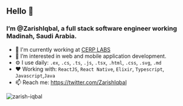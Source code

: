 ## Hello 👋 
### I’m @ZarishIqbal, a full stack software engineer working Madinah, Saudi Arabia.

- 🏢 I'm currently working at [CERP LABS](https://labs.cerp.org.pk/)
- 👀 I’m interested in web and mobile application development. 
- ⚙️ I use daily: `.ex`, `.cs`, `.ts`, `.js`, `.tsx`, `.html`, `.css`, `.svg`, `.md`
- ❤ Working with: `ReactJS`, `React Native`, `Elixir`, `Typescript`, `Javascript`,`Java`
- 📫 Reach me: https://twitter.com/ZarishIqbal

<p align="left"> <img src="http://komarev.com/ghpvc/?username=zarishiqbal&style=flat&color=blueviolet" alt="zarish-iqbal"/> </p>
